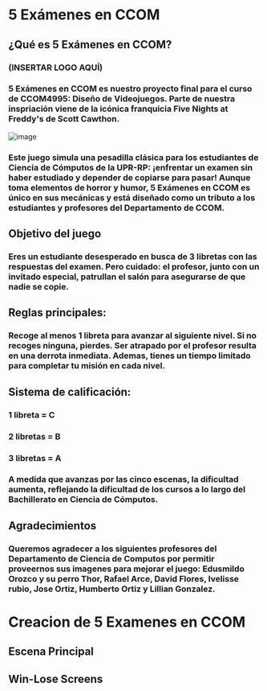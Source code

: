 # 5 Exámenes en CCOM

## ¿Qué es 5 Exámenes en CCOM?

### (INSERTAR LOGO AQUÍ)

### 5 Exámenes en CCOM es nuestro proyecto final para el curso de CCOM4995: Diseño de Videojuegos. Parte de nuestra inspriación viene de la icónica franquicia Five Nights at Freddy's de Scott Cawthon.

![image](https://github.com/user-attachments/assets/f9a7dfb9-efb6-4a2f-aab8-ba2999ad24d0)

### Este juego simula una pesadilla clásica para los estudiantes de Ciencia de Cómputos de la UPR-RP: ¡enfrentar un examen sin haber estudiado y depender de copiarse para pasar! Aunque toma elementos de horror y humor, 5 Exámenes en CCOM es único en sus mecánicas y está diseñado como un tributo a los estudiantes y profesores del Departamento de CCOM.

## Objetivo del juego
### Eres un estudiante desesperado en busca de 3 libretas con las respuestas del examen. Pero cuidado: el profesor, junto con un invitado especial, patrullan el salón para asegurarse de que nadie se copie.
## Reglas principales:
### Recoge al menos 1 libreta para avanzar al siguiente nivel. Si no recoges ninguna, pierdes. Ser atrapado por el profesor resulta en una derrota inmediata. Ademas, tienes un tiempo limitado para completar tu misión en cada nivel.
## Sistema de calificación:
### 1 libreta = C
### 2 libretas = B
### 3 libretas = A
### A medida que avanzas por las cinco escenas, la dificultad aumenta, reflejando la dificultad de los cursos a lo largo del Bachillerato en Ciencia de Cómputos.
## Agradecimientos
### Queremos agradecer a los siguientes profesores del Departamento de Ciencia de Computos por permitir proveernos sus imagenes para mejorar el juego: Edusmildo Orozco y su perro Thor, Rafael Arce, David Flores, Ivelisse rubio, Jose Ortiz, Humberto Ortiz y Lillian Gonzalez. 

# Creacion de 5 Examenes en CCOM
## Escena Principal
## Win-Lose Screens
##
